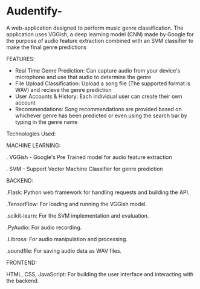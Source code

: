 # Audentify-
A web-application designed to perform music genre classification. The application uses VGGish, a deep learning model (CNN) made by Google for the purpose of audio feature extraction combined with an SVM classifier to make the final genre predictions

FEATURES:
- Real Time Genre Prediction: Can capture audio from your device's microphone and use that audio to determine the genre
- File Upload Classification: Upload a song file (The supported format is WAV) and recieve the genre prediction
- User Accounts & History: Each individual user can create their own account
- Recommendations: Song recommendations are provided based on whichever genre has been predicted or even using the search bar by typing in the genre name

Technologies Used:

MACHINE LEARNING:

. VGGish - Google's Pre Trained model for audio feature extraction

. SVM - Support Vector Machine Classifier for genre prediction

BACKEND:

.Flask: Python web framework for handling requests and building the API.

.TensorFlow: For loading and running the VGGish model.

.scikit-learn: For the SVM implementation and evaluation.

.PyAudio: For audio recording.

.Librosa: For audio manipulation and processing.

.soundfile: For saving audio data as WAV files.

FRONTEND:

HTML, CSS, JavaScript: For building the user interface and interacting with the backend.



